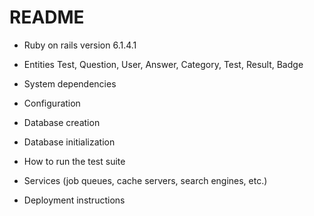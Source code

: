 # README
* Ruby on rails version
  6.1.4.1
* Entities
  Test, Question, User, Answer, Category, Test, Result, Badge
* System dependencies

* Configuration

* Database creation

* Database initialization

* How to run the test suite

* Services (job queues, cache servers, search engines, etc.)

* Deployment instructions

